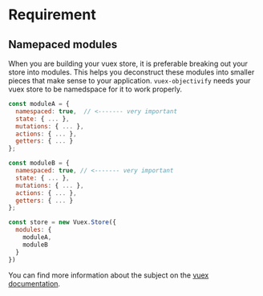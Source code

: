 # Requirement

## Namepaced modules

When you are building your vuex store, it is preferable breaking out your store into modules.
This helps you deconstruct these modules into smaller pieces that make sense to your application.
`vuex-objectivify` needs your vuex store to be namedspace for it to work properly.

```javascript
const moduleA = {
  namespaced: true,  // <------- very important 
  state: { ... },
  mutations: { ... },
  actions: { ... },
  getters: { ... }
};

const moduleB = {
  namespaced: true, // <------- very important
  state: { ... },
  mutations: { ... },
  actions: { ... },
  getters: { ... }
};

const store = new Vuex.Store({
  modules: {
    moduleA,
    moduleB
  }
})
```

You can find more information about the subject on the [vuex documentation](https://vuex.vuejs.org/guide/modules.html#modules).
